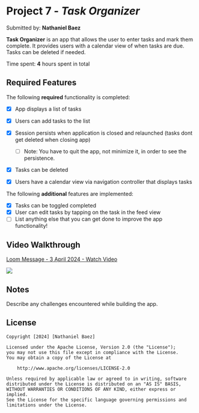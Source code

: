 # Project 7 - *Task Organizer*

Submitted by: **Nathaniel Baez**

**Task Organizer** is an app that allows the user to enter tasks and mark them complete. It provides users with a calendar view of when tasks are due. Tasks can be deleted if needed. 

Time spent: **4** hours spent in total

## Required Features

The following **required** functionality is completed:

- [X] App displays a list of tasks
- [X] Users can add tasks to the list
- [X] Session persists when application is closed and relaunched (tasks dont get deleted when closing app) 
  - [ ] Note: You have to quit the app, not minimize it, in order to see the persistence.
- [X] Tasks can be deleted
- [X] Users have a calendar view via navigation controller that displays tasks	


The following **additional** features are implemented:

- [X] Tasks can be toggled completed
- [X] User can edit tasks by tapping on the task in the feed view
- [ ] List anything else that you can get done to improve the app functionality!

## Video Walkthrough

<div>
    <a href="https://www.loom.com/share/1afb92641fcf4a2bbb2dfd32360ed907">
      <p>Loom Message - 3 April 2024 - Watch Video</p>
    </a>
    <a href="https://www.loom.com/share/1afb92641fcf4a2bbb2dfd32360ed907">
      <img style="max-width:300px;" src="https://cdn.loom.com/sessions/thumbnails/1afb92641fcf4a2bbb2dfd32360ed907-with-play.gif">
    </a>
  </div>

## Notes

Describe any challenges encountered while building the app.

## License

    Copyright [2024] [Nathaniel Baez]

    Licensed under the Apache License, Version 2.0 (the "License");
    you may not use this file except in compliance with the License.
    You may obtain a copy of the License at

        http://www.apache.org/licenses/LICENSE-2.0

    Unless required by applicable law or agreed to in writing, software
    distributed under the License is distributed on an "AS IS" BASIS,
    WITHOUT WARRANTIES OR CONDITIONS OF ANY KIND, either express or implied.
    See the License for the specific language governing permissions and
    limitations under the License.
